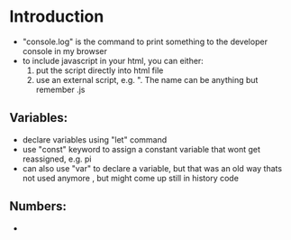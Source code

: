 # Introduction
- "console.log" is the command to print something to the developer console in my browser
- to include javascript in your html, you can either:
    1) put the script directly into html file
    2) use an external script, e.g. "<script src="javascript.js"></script>. The name can be anything but remember .js

## Variables:
- declare variables using "let" command
- use "const" keyword to assign a constant variable that wont get reassigned, e.g. pi
- can also use "var" to declare a variable, but that was an old way thats not used anymore , but might come up still in history code

## Numbers:
- 